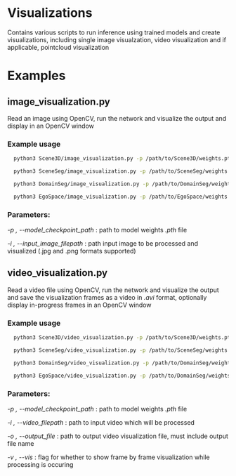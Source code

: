 # Visualizations
Contains various scripts to run inference using trained models and create visualizations, including single image visualzation, video visualization and if applicable, pointcloud visualization

# Examples

## image_visualization.py
Read an image using OpenCV, run the network and visualize the output and display in an OpenCV window

### Example usage
```bash
  python3 Scene3D/image_visualization.py -p /path/to/Scene3D/weights.pth -i /path/to/image.jpg
```

```bash
  python3 SceneSeg/image_visualization.py -p /path/to/SceneSeg/weights.pth -i /path/to/image.jpg
```

```bash
  python3 DomainSeg/image_visualization.py -p /path/to/DomainSeg/weights.pth -i /path/to/image.jpg
```

```bash
  python3 EgoSpace/image_visualization.py -p /path/to/EgoSpace/weights.pth -i /path/to/image.jpg
```
### Parameters:

*-p , --model_checkpoint_path* : path to model weights *.pth* file

*-i , --input_image_filepath* : path input image to be processed and visualized (.jpg and .png formats supported)

## video_visualization.py
Read a video file using OpenCV, run the network and visualize the output and save the visualization frames as a video in *.avi* format, optionally display in-progress frames in an OpenCV window

### Example usage
```bash
  python3 Scene3D/video_visualization.py -p /path/to/Scene3D/weights.pth -i /path/to/raw_video.mp4 -o /path/to/output/video_name -v
```

```bash
  python3 SceneSeg/video_visualization.py -p /path/to/SceneSeg/weights.pth -i /path/to/raw_video.mp4 -o /path/to/output/video_name -v
```

```bash
  python3 DomainSeg/video_visualization.py -p /path/to/DomainSeg/weights.pth -i /path/to/raw_video.mp4 -o /path/to/output/video_name -v
```

```bash
  python3 EgoSpace/video_visualization.py -p /path/to/DomainSeg/weights.pth -i /path/to/raw_video.mp4 -o /path/to/output/video_name -v
```
### Parameters:

*-p , --model_checkpoint_path* : path to model weights *.pth* file

*-i , --video_filepath* : path to input video which will be processed

*-o , --output_file* : path to output video visualization file, must include output file name

*-v , --vis* : flag for whether to show frame by frame visualization while processing is occuring